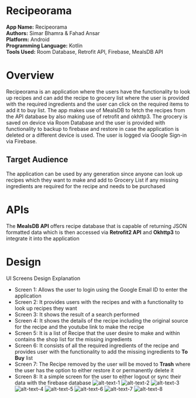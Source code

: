 # Recipeorama
**App Name:** Recipeorama <br>
**Authors:** Simar Bhamra & Fahad Ansar <br>
**Platform:** Android <br>
**Programming Language:** Kotlin <br>
**Tools Used:** Room Database, Retrofit API, Firebase, MealsDB API <br>
# Overview
Recipeorama is an application where the users have the functionality to look up recipes and can add the recipe to grocery list where the user is provided with the required ingredients and the user can click on the required items to add it to buy list. The app makes use of MealsDB to fetch the recipes from the API database by also making use of retrofit and okhttp3. The grocery is saved on device via Room Database and the user is provided with functionality to backup to firebase and restore in case the application is deleted or a different device is used. The user is logged via Google Sign-in via Firebase.
## Target Audience
The application can be used by any generation since anyone can look up recipes which they want to make and add to Grocery List if any missing ingredients are required for the recipe and needs to be purchased
# APIs
The **MealsDB API** offers recipe database that is capable of returning JSON formatted data which is then accessed via **Retrofit2 API** and **Okhttp3** to integrate it into the application
# Design
UI Screens Design Explanation
* Screen 1: Allows the user to login using the Google Email ID to enter the application
* Screen 2: It provides users with the recipes and with a functionality to look up recipes they want
* Screen 3: It shows the result of a search performed 
* Screen 4: It shows the details of the recipe including the original source for the recipe and the youtube link to make the recipe
* Screen 5: It is a list of Recipe that the user desire to make and within contains the shop list for the missing ingredients
* Screen 6: It consists of all the required ingredients of the recipe and provides user with the functionality to add the missing ingredients to **To Buy** list
* Screen 7: The Recipe removed by the user will be moved to **Trash** where the user has the option to either restore it or permanently delete it
* Screen 8: It a simple screen for the user to either logout or sync their data with the firebase database
![alt-text-1](./AppScreens/LoginScreen.jpeg) ![alt-text-2](./AppScreens/RecipeList.jpeg) ![alt-text-3](./AppScreens/SearchRecipe.jpeg) ![alt-text-4](./AppScreens/RecipeDetail.jpeg) ![alt-text-5](./AppScreens/GroceryList.jpeg) ![alt-text-6](./AppScreens/ToShopList.jpeg) ![alt-text-7](./AppScreens/TrashList.jpeg) ![alt-text-8](./AppScreens/Settings.jpeg)
